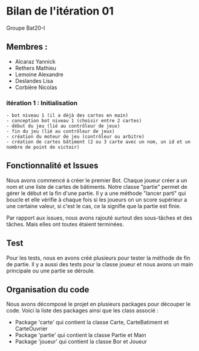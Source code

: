 # Bilan de l'itération 01 

Groupe Bat20-I

## Membres : 
- Alcaraz Yannick
- Rethers Mathieu
- Lemoine Alexandre
- Deslandes Lisa
- Corbière Nicolas 

### itération 1 : Initialisation 
    - bot niveau 1 (il a déjà des cartes en main)
    - conception bot niveau 1 (choisir entre 2 cartes)
    - début du jeu (lié au contrôleur de jeux)
    - fin du jeu (lié au contrôleur de jeux)
    - création du moteur de jeu (contrôleur ou arbitre)
    - création de cartes bâtiment (2 ou 3 carte avec un nom, un id et un nombre de point de victoir)

## Fonctionnalité et Issues

Nous avons commencé à créer le premier Bot. Chaque joueur créer a un nom et une liste de cartes de bâtiments. Notre classe "partie" permet de gérer le début et la fin d'une partie. Il y a une méthode "lancer parti" qui boucle et elle vérifie à chaque fois si les joueurs on un score supérieur a une certaine valeur, si c'est le cas, ce la signifie que la partie est finie.

Par rapport aux issues, nous avons rajouté surtout des sous-tâches et des tâches. Mais elles ont toutes étaient terminées.

## Test

Pour les tests, nous en avons créé plusieurs pour tester la méthode de fin de partie. 
Il y a aussi des tests pour la classe joueur et nous avons un main principale ou une partie se déroule. 

## Organisation du code 

Nous avons décomposé le projet en plusieurs packages pour découper le code.
Voici la liste des packages ainsi que les class associé :
- Package 'carte' qui contient la classe Carte, CarteBatiment et CarteOuvrier
- Package 'partie' qui contient la classe Partie et Main
- Package 'joueur' qui contient la classe Bor et Joueur